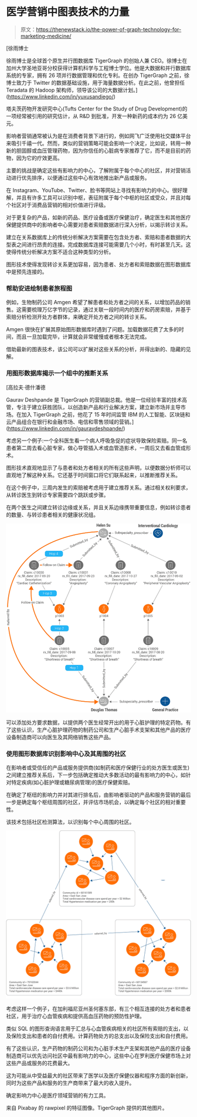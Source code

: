 # 医学营销中图表技术的力量

> 原文：<https://thenewstack.io/the-power-of-graph-technology-for-marketing-medicine/>

[](https://www.linkedin.com/in/yuxusandiego/)

 [徐雨博士

徐雨博士是全球首个原生并行图数据库 TigerGraph 的创始人兼 CEO。徐博士在加州大学圣地亚哥分校获得计算机科学与工程博士学位。他是大数据和并行数据库系统的专家，拥有 26 项并行数据管理和优化专利。在创办 TigerGraph 之前，徐博士致力于 Twitter 的数据基础设施，用于海量数据分析。在此之前，他曾担任 Teradata 的 Hadoop 架构师，领导该公司的大数据计划。](https://www.linkedin.com/in/yuxusandiego/) [](https://www.linkedin.com/in/yuxusandiego/)

塔夫茨药物开发研究中心(Tufts Center for the Study of Drug Development)的一项经常被引用的研究估计，从 R&D 到批准，开发一种新药的成本约为 26 亿美元。

影响者营销通常被认为是在消费者背景下进行的，例如网飞广泛使用社交媒体平台来吸引千禧一代。然而，类似的营销策略可能会影响一个决定，比如说，转用一种新的胆固醇或血压管理药物，因为你信任的心脏病专家推荐了它，而不是目前的药物，因为它的疗效更高。

主要的挑战是确定这些有影响力的中心，了解附属于每个中心的社区，并对营销活动进行优先排序，以便通过这些中心有效地推出新产品或服务。

在 Instagram、YouTube、Twitter、脸书等网站上寻找有影响力的中心。很好理解，并且有许多工具可以识别中枢，表征附属于每个中枢的社区或受众，并且对每个社区对于消费品营销的相对价值进行评级。

对于更复杂的产品，如新的药品、医疗设备或医疗保健治疗，确定医生和其他医疗保健提供商中的影响者中心需要对患者索赔数据进行深入分析，以揭示转诊关系。

建立在关系数据库上的传统分析解决方案需要在包含处方者、索赔和患者数据的大型表之间进行昂贵的连接。完成数据库连接可能需要几个小时，有时甚至几天。这使得传统分析解决方案不适合这种类型的分析。

图形技术使得发现转诊关系更加容易，因为患者、处方者和索赔数据在图形数据库中是预先连接的。

### 帮助安进绘制患者旅程图

例如，生物制药公司 Amgen 希望了解患者和处方者之间的关系，以增加药品的销售。这需要梳理万亿字节的记录，通过关联一段时间内的医疗和药房索赔，并基于索赔分析检测开处方者群体，来确定开处方者之间的转诊关系。

Amgen 很快在扩展其原始图形数据库时遇到了问题。加载数据花费了太多的时间，而且一旦加载完毕，计算就会非常缓慢或者根本无法完成。

借助最新的图表技术，该公司可以扩展对这些关系的分析，并得出新的、隐藏的见解。

### 用图形数据库揭示一个组中的推断关系

 [高拉夫·德什潘德

Gaurav Deshpande 是 TigerGraph 的营销副总裁。他是一位经验丰富的技术高管，专注于建立获胜团队，以创造新产品和行业解决方案，建立新市场并主导市场。在加入 TigerGraph 之前，他花了 15 年时间监管 IBM 的人工智能、区块链和云产品组合在银行和金融市场、电信和零售领域的营销。](https://www.linkedin.com/in/gauravdeshpande/) 

考虑另一个例子:一个全科医生看一个病人呼吸急促的症状导致保险索赔。同一名患者第二周去看心脏专家，做心导管插入术或血管造影术，一周后又去看血管成形术。

图形技术直观地显示了与患者和处方者相关的所有这些声明，以便数据分析师可以直观地了解这种关系。它还基于时间窗口将它们联系起来，以推断推荐关系。

在这个例子中，三周内发生的索赔被考虑用于建立推荐关系。通过相关权利要求，从转诊医生到转诊专家需要四个跳跃或步骤。

在两个医生之间建立转诊边缘或关系，并且关系边缘携带重要信息，例如转诊患者的数量、与转诊患者相关的健康状况组。

![](img/5705317c38d6db279c0a8793816a4adc.png)

可以添加处方要求数据，以提供两个医生经常开出的用于心脏护理的特定药物。有了这些认识，生产心脏护理药物的制药公司和生产心脏手术支架和其他产品的医疗设备制造商可以向医生及其网络销售这些产品。

### 使用图形数据库识别影响中心及其周围的社区

在影响者或受信任的产品或服务提供商(如制药和医疗保健行业的处方医生或医生)之间建立推荐关系后，下一步包括确定推动大多数活动的最有影响力的中心，如针对特定疾病(如心脏护理或糖尿病管理)的医疗保健索赔。

在确定了枢纽的影响力并对其进行排名后，由影响者驱动的产品和服务营销的最后一步是确定每个枢纽周围的社区，并评估市场机会，以确定每个社区的相对重要性。

该技术包括社区检测算法，以识别每个中心周围的社区。

**![](img/7729ee7720b16f44fe54571536c18d3d.png)**

考虑这样一个例子，在加利福尼亚州圣何塞东部，有三个相互连接的处方者和患者社区，用于治疗心血管疾病和提供高血压药物的预防性护理。

类似 SQL 的图形查询语言用于汇总与心血管疾病相关的社区所有索赔的支出，以及保险支出和患者的自付费用。计算药物处方的总支出以及保险支出和自付费用。

有了这些认识，生产药物的制药公司和为心脏手术生产支架和其他产品的医疗设备制造商可以优先访问社区中最有影响力的中心，这些中心在罗利医疗保健市场上对这些产品或服务的花费最大。

这为可能从中受益最大的社区带来了医学以及医疗保健仪器和程序方面的新创新，同时为这些产品和服务的生产商带来了最大的收入提升。

确定影响力中心是医疗领域营销的有力工具。

来自 Pixabay 的 rawpixel 的特征图像。TigerGraph 提供的其他图片。

<svg xmlns:xlink="http://www.w3.org/1999/xlink" viewBox="0 0 68 31" version="1.1"><title>Group</title> <desc>Created with Sketch.</desc></svg>